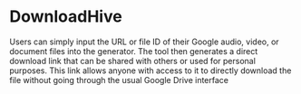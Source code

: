 # DownloadHive

Users can simply input the URL or file ID of their Google audio, video, or document files into the generator. The tool then generates a direct download link that can be shared with others or used for personal purposes. This link allows anyone with access to it to directly download the file without going through the usual Google Drive interface
